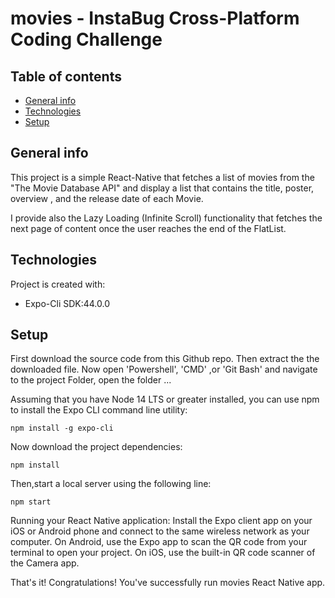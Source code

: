 # movies - InstaBug Cross-Platform Coding Challenge

## Table of contents
* [General info](#general-info)
* [Technologies](#technologies)
* [Setup](#setup)

## General info
This project is a simple React-Native that fetches a list of movies from the "The Movie Database API" and display a list that contains the title, poster, overview , and the release date of each Movie.

I provide also the Lazy Loading (Infinite Scroll) functionality that fetches the next page of content once the user reaches the end of the FlatList. 
	
## Technologies
Project is created with:
* Expo-Cli SDK:44.0.0
	
## Setup
First download the source code from this Github repo. Then extract the the downloaded file. Now open 'Powershell', 'CMD' ,or 'Git Bash' and navigate to the project Folder, open the folder ...

Assuming that you have Node 14 LTS or greater installed, you can use npm to install the Expo CLI command line utility:
```
npm install -g expo-cli
```
Now download the project dependencies:
```
npm install
```
Then,start a local server using the following line:
```
npm start
```
Running your React Native application:
Install the Expo client app on your iOS or Android phone and connect to the same wireless network as your computer. 
On Android, use the Expo app to scan the QR code from your terminal to open your project. 
On iOS, use the built-in QR code scanner of the Camera app.

That's it!
Congratulations! You've successfully run movies React Native app.

